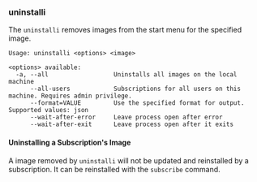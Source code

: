### uninstalli

The `uninstalli` removes images from the start menu for the specified image.

```
Usage: uninstalli <options> <image>

<options> available:
  -a, --all                  Uninstalls all images on the local machine
      --all-users            Subscriptions for all users on this machine. Requires admin privilege.
      --format=VALUE         Use the specified format for output. Supported values: json
      --wait-after-error     Leave process open after error
      --wait-after-exit      Leave process open after it exits
```

#### Uninstalling a Subscription's Image
A image removed by `uninstalli` will not be updated and reinstalled by a subscription. 
It can be reinstalled with the `subscribe` command.